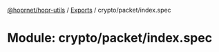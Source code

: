 [@hoprnet/hopr-utils](../README.md) / [Exports](../modules.md) / crypto/packet/index.spec

# Module: crypto/packet/index.spec
